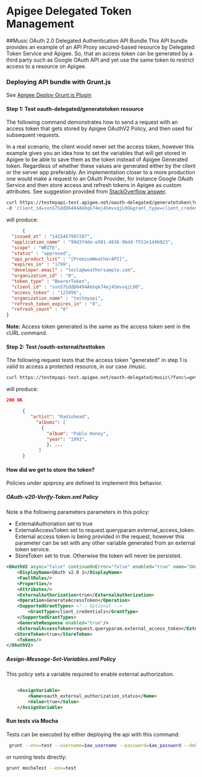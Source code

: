 Apigee Delegated Token Management
=========

##Music OAuth 2.0 Delegated Authentication API Bundle
This API bundle provides an example of an API Proxy secured-based resource by Delegated Token Service and Apigee. So, that an access token can be generated by a third party such as Google OAuth API and yet use the same token to restrict access to a resource on Apigee.

### Deploying API bundle with Grunt.js

See [Apigee Deploy Grunt.js Plugin](https://github.com/apigeecs/apigee-deploy-grunt-plugin)

#### Step 1: Test oauth-delegated/generatetoken resource
The following command demonstrates how to send a request with an access token that gets stored by Apigee OAuthV2 Policy, and then used for subsequent requests.

In a real scenario, the client would never set the access token, however this example gives you an idea how to set the variables that will get stored in Apigee to be able to save them as the token instead of Apigee Generated token. Regardless of whether these values are generated either by the client or the server app preferably. An implementation closer to a more production one would make a request to an OAuth Provider, for instance Google OAuth Service and then store access and refresh tokens in Apigee as custom attributes. See suggestion provided from [StackOverflow answer](http://stackoverflow.com/questions/23710888/apigee-oauth-authorization).

```bash
curl https://testmyapi-test.apigee.net/oauth-delegated/generatetoken\?external_access_token\=123456 \
-d 'client_id=sxnS7SddD6494Akbqk74ej4SmvvqjL0O&grant_type=client_credentials' -v
```

will produce:

```json
      {
  "issued_at" : "1415467907287",
  "application_name" : "99d3f4de-e501-4836-9bdd-f552e1d4b923",
  "scope" : "WRITE",
  "status" : "approved",
  "api_product_list" : "[PremiumWeatherAPI]",
  "expires_in" : "1799",
  "developer.email" : "tesla@weathersample.com",
  "organization_id" : "0",
  "token_type" : "BearerToken",
  "client_id" : "sxnS7SddD6494Akbqk74ej4SmvvqjL0O",
  "access_token" : "123456",
  "organization_name" : "testmyapi",
  "refresh_token_expires_in" : "0",
  "refresh_count" : "0"
}
```

**Note:** Access token generated is the same as the access token sent in the cURL command.

#### Step 2: Test /oauth-external/testtoken
The following request tests that the access token "generated" in step 1 is valid to access a protected resource, in our case /music.

```bash
curl https://testmyapi-test.apigee.net/oauth-delegated/music\?func\=getSong\&artist\=radiohead\&fmt\=json -H 'Authorization:Bearer 123456'
```

will produce:
```json
200 OK

      {
         "artist": "Radiohead",
           "albums": [
             {
               "album": "Pablo Honey",
               "year": "1993",
               }, ...
            ]
      }
```

#### How did we get to store the token?
Policies under apiproxy are defined to implement this behavior.

##### OAuth-v20-Verify-Token.xml Policy
Note a the following parameters parameters in this policy:

- ExternalAuthoriation set to true
- ExternalAccessToken set to request.queryparam.external_access_token. External access token is being provided in the request, however this parameter can be set with any other variable generated from an external token service.
- StoreToken set to true. Otherwise the token will never be persisted.


```xml
<OAuthV2 async="false" continueOnError="false" enabled="true" name="OAuth-v20-Verify-Token">
    <DisplayName>OAuth v2.0 1</DisplayName>
    <FaultRules/>
    <Properties/>
    <Attributes/>
    <ExternalAuthorization>true</ExternalAuthorization>
    <Operation>GenerateAccessToken</Operation>
    <SupportedGrantTypes> <!-- Optional -->
        <GrantType>client_credentials</GrantType>
    </SupportedGrantTypes>
    <GenerateResponse enabled="true"/>
    <ExternalAccessToken>request.queryparam.external_access_token</ExternalAccessToken>
   <StoreToken>true</StoreToken> 
    <Tokens/>
</OAuthV2>
```

##### Assign-Message-Set-Variables.xml Policy
This policy sets a variable required to enable external authorization.
```xml

    <AssignVariable>
        <Name>oauth_external_authorization_status</Name>
        <Value>true</Value>
    </AssignVariable>
```

#### Run tests via Mocha
Tests can be executed by either deploying the api with this command:
```bash
 grunt --env=test --username=$ae_username --password=$ae_password --debug
```
 or running tests directly:
```bash
grunt mochaTest --env=test
```